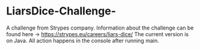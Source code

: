 # LiarsDice-Challenge-
A challenge from Strypes company.
Information about the challenge can be found here -> https://strypes.eu/careers/liars-dice/
The current version is on Java.
All action happens in the console after running main.
